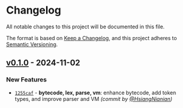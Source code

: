 # Changelog
All notable changes to this project will be documented in this file.

The format is based on [Keep a Changelog](https://keepachangelog.com/en/1.0.0/),
and this project adheres to [Semantic Versioning](https://semver.org/spec/v2.0.0.html).

## [v0.1.0] - 2024-11-02
### New Features
- [`1255caf`](https://github.com/HydroRoll-Team/luah/commit/1255cafc87fbec6baeca234c82c6cab39fb5793b) - **bytecode, lex, parse, vm**: enhance bytecode, add token types, and improve parser and VM *(commit by [@HsiangNianian](https://github.com/HsiangNianian))*

[v0.1.0]: https://github.com/HydroRoll-Team/luah/compare/v0.0.3...v0.1.0
